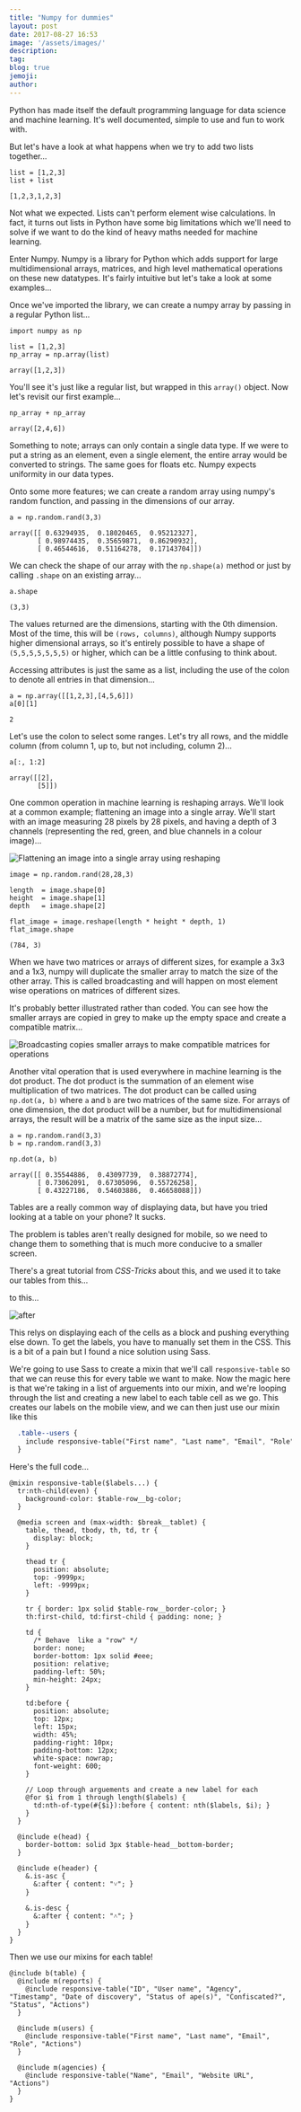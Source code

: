 ```yaml
---
title: "Numpy for dummies"
layout: post
date: 2017-08-27 16:53
image: '/assets/images/'
description:
tag:
blog: true
jemoji:
author:
---
```


Python has made itself the default programming language for data science and machine learning. It's well documented, simple to use and fun to work with.

But let's have a look at what happens when we try to add two lists together...

```
list = [1,2,3]
list + list

[1,2,3,1,2,3]
```

Not what we expected. Lists can't perform element wise calculations. In fact, it turns out lists in Python have some big limitations which we'll need to solve if we want to do the kind of heavy maths needed for machine learning.

Enter Numpy. Numpy is a library for Python which adds support for large multidimensional arrays, matrices, and high level mathematical operations on these new datatypes. It's fairly intuitive but let's take a look at some examples...

Once we've imported the library, we can create a numpy array by passing in a regular Python list...

```
import numpy as np

list = [1,2,3]
np_array = np.array(list)

array([1,2,3])
```

You'll see it's just like a regular list, but wrapped in this `array()` object. Now let's revisit our first example...

```
np_array + np_array

array([2,4,6])
```

Something to note; arrays can only contain a single data type. If we were to put a string as an element, even a single element, the entire array would be converted to strings. The same goes for floats etc. Numpy expects uniformity in our data types.

Onto some more features; we can create a random array using numpy's random function, and passing in the dimensions of our array.

```
a = np.random.rand(3,3)

array([[ 0.63294935,  0.18020465,  0.95212327],
       [ 0.98974435,  0.35659871,  0.86290932],
       [ 0.46544616,  0.51164278,  0.17143704]])
```

We can check the shape of our array with the `np.shape(a)` method or just by calling `.shape` on an existing array...

```
a.shape

(3,3)
```

The values returned are the dimensions, starting with the 0th dimension. Most of the time, this will be `(rows, columns)`, although Numpy supports higher dimensional arrays, so it's entirely possible to have a shape of `(5,5,5,5,5,5,5)` or higher, which can be a little confusing to think about.

Accessing attributes is just the same as a list, including the use of the colon to denote all entries in that dimension...

```
a = np.array([[1,2,3],[4,5,6]])
a[0][1]

2
```

Let's use the colon to select some ranges. Let's try all rows, and the middle column (from column 1, up to, but not including, column 2)...

```
a[:, 1:2]

array([[2],
       [5]])
```

One common operation in machine learning is reshaping arrays. We'll look at a common example; flattening an image into a single array. We'll start with an image measuring 28 pixels by 28 pixels, and having a depth of 3 channels (representing the red, green, and blue channels in a colour image)...

![Flattening an image into a single array using reshaping](/assets/images/numpy_for_dummies/reshape.png)

```
image = np.random.rand(28,28,3)

length  = image.shape[0]
height  = image.shape[1]
depth   = image.shape[2]

flat_image = image.reshape(length * height * depth, 1)
flat_image.shape

(784, 3)
```

When we have two matrices or arrays of different sizes, for example a 3x3 and a 1x3, numpy will duplicate the smaller array to match the size of the other array.
This is called broadcasting and will happen on most element wise operations on matrices of different sizes.

It's probably better illustrated rather than coded. You can see how the smaller arrays are copied in grey to make up the empty space and create a compatible matrix...

![Broadcasting copies smaller arrays to make compatible matrices for operations](/assets/images/numpy_for_dummies/broadcasting.png)

Another vital operation that is used everywhere in machine learning is the dot product. The dot product is the summation of an element wise multiplication of two matrices. The dot product can be called using `np.dot(a, b)` where `a` and `b` are two matrices of the same size. For arrays of one dimension, the dot product will be a number, but for multidimensional arrays, the result will be a matrix of the same size as the input size...

```
a = np.random.rand(3,3)
b = np.random.rand(3,3)

np.dot(a, b)

array([[ 0.35544886,  0.43097739,  0.38872774],
       [ 0.73062091,  0.67305096,  0.55726258],
       [ 0.43227186,  0.54603886,  0.46658088]])
```















Tables are a really common way of displaying data, but have you tried looking at a table on your phone? It sucks.

The problem is tables aren't really designed for mobile, so we need to change them to something that is much more conducive to a smaller screen.

There's a great tutorial from *CSS-Tricks* about this, and we used it to take our tables from this...


to this...

![after](/assets/images/responsive_tables_the_right_way/responsive-table-after.png)

This relys on displaying each of the cells as a block and pushing everything else down. To get the labels, you have to manually set them in the CSS. This is a bit of a pain but I found a nice solution using Sass.

We're going to use Sass to create a mixin that we'll call `responsive-table` so that we can reuse this for every table we want to make. Now the magic here is that we're taking in a list of arguements into our mixin, and we're looping through the list and creating a new label to each table cell as we go. This creates our labels on the mobile view, and we can then just use our mixin like this

```css
  .table--users {
    include responsive-table("First name", "Last name", "Email", "Role", "Actions")
  }
```

Here's the full code...


```
@mixin responsive-table($labels...) {
  tr:nth-child(even) {
    background-color: $table-row__bg-color;
  }

  @media screen and (max-width: $break__tablet) {
    table, thead, tbody, th, td, tr {
      display: block;
    }

    thead tr {
      position: absolute;
      top: -9999px;
      left: -9999px;
    }

    tr { border: 1px solid $table-row__border-color; }
    th:first-child, td:first-child { padding: none; }

    td {
      /* Behave  like a "row" */
      border: none;
      border-bottom: 1px solid #eee;
      position: relative;
      padding-left: 50%;
      min-height: 24px;
    }

    td:before {
      position: absolute;
      top: 12px;
      left: 15px;
      width: 45%;
      padding-right: 10px;
      padding-bottom: 12px;
      white-space: nowrap;
      font-weight: 600;
    }

    // Loop through arguements and create a new label for each
    @for $i from 1 through length($labels) {
      td:nth-of-type(#{$i}):before { content: nth($labels, $i); }
    }
  }

  @include e(head) {
    border-bottom: solid 3px $table-head__bottom-border;
  }

  @include e(header) {
    &.is-asc {
      &:after { content: "˅"; }
    }

    &.is-desc {
      &:after { content: "˄"; }
    }
  }
}
```

Then we use our mixins for each table!

```
@include b(table) {
  @include m(reports) {
    @include responsive-table("ID", "User name", "Agency", "Timestamp", "Date of discovery", "Status of ape(s)", "Confiscated?", "Status", "Actions")
  }

  @include m(users) {
    @include responsive-table("First name", "Last name", "Email", "Role", "Actions")
  }

  @include m(agencies) {
    @include responsive-table("Name", "Email", "Website URL", "Actions")
  }
}
```

